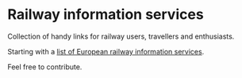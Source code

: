 # Railway information services

Collection of handy links for railway users, travellers and enthusiasts.

Starting with a [list of European railway information services](europe.md).

Feel free to contribute.